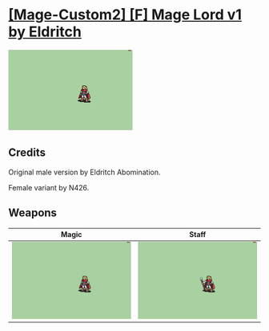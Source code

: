 # [\[Mage-Custom2\] \[F\] Mage Lord v1 by Eldritch](./)
 

<img src="./6.%20Magic/Magic_000.png" alt="[Mage-Custom2] [F] Mage Lord v1 by Eldritch standing" />

## Credits

Original male version by Eldritch Abomination.

Female variant by N426.

## Weapons
 

|Magic |Staff |
|  :---: | :---: |
| <img alt="Magic animation" src="./6.%20Magic/Magic.gif" /> | <img alt="Staff animation" src="./7.%20Staff/Staff.gif" /> |
